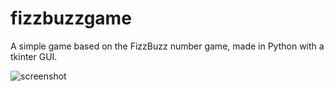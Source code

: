 # fizzbuzzgame
A simple game based on the FizzBuzz number game, made in Python with a tkinter GUI.

![screenshot](https://user-images.githubusercontent.com/64597271/81626732-13161280-93ec-11ea-9775-99ed94980ece.png)
